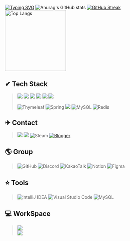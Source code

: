 [![Typing SVG](https://readme-typing-svg.demolab.com?font=Fira+Code&weight=500&pause=1000&color=000000&center=true&vCenter=true&width=435&lines=Hello+!+Welcome+%F0%9F%98%8A)](https://git.io/typing-svg)
![Anurag's GitHub stats](https://github-readme-stats.vercel.app/api?username=Pear1yCode&show_icons=true&theme=ambient_gradient)
<a href="https://github.com/anuraghazra/github-readme-stats">
[![GitHub Streak](https://streak-stats.demolab.com?user=Pear1yCode)](https://git.io/streak-stats)
  <img src="https://github-readme-stats.vercel.app/api/top-langs/?username=Pear1yCode" alt="Top Langs" height="195"/>
</a>

<h2>✔ Tech Stack</h2>
  
> <img src="https://img.shields.io/badge/html-E34F26?style=for-the-badge&logo=html&logoColor=white">
> <img src="https://img.shields.io/badge/CSS3-1572B6?style=for-the-badge&logo=CSS3&logoColor=white">
> <img src="https://img.shields.io/badge/JavaScript-F7DF1E?style=for-the-badge&logo=JavaScript&logoColor=white">
> <img src="https://img.shields.io/badge/Java-ED8B00?style=for-the-badge&logo=openjdk&logoColor=white">
> <img src="https://img.shields.io/badge/React-20232A?style=for-the-badge&logo=react&logoColor=61DAFB">
> <img src="https://img.shields.io/badge/Vue.js-35495E?style=for-the-badge&logo=vue.js&logoColor=4FC08D">
>
>![Thymeleaf](https://img.shields.io/badge/Thymeleaf-%23005C0F.svg?style=for-the-badge&logo=Thymeleaf&logoColor=white)
>![Spring](https://img.shields.io/badge/spring-%236DB33F.svg?style=for-the-badge&logo=spring&logoColor=white)
><img src="https://img.shields.io/badge/springboot-6DB33F?style=for-the-badge&logo=springboot&logoColor=white">
>![MySQL](https://img.shields.io/badge/mysql-4479A1.svg?style=for-the-badge&logo=mysql&logoColor=white)
![Redis](https://img.shields.io/badge/redis-%23DD0031.svg?style=for-the-badge&logo=redis&logoColor=white)

<h2>✈ Contact</h2>

><a href="https://google.com" target="_self"><img src="https://img.shields.io/badge/Gmail-D14836?style=for-the-badge&logo=gmail&logoColor=white"></a>
><a href="https://cofgame.tistory.com"><img src="https://img.shields.io/badge/Tistory-000000?style=for-the-badge&logo=Tistory&logoColor=white"></a>
>![Steam](https://img.shields.io/badge/steam-%23000000.svg?style=for-the-badge&logo=steam&logoColor=white)
>[![Blogger](https://img.shields.io/badge/Blogger-FF5722?style=for-the-badge&logo=blogger&logoColor=white)](https://pearlystars.blogspot.com)


<h2> 🌎 Group</h2>

>![GitHub](https://img.shields.io/badge/github-%23121011.svg?style=for-the-badge&logo=github&logoColor=white)
>![Discord](https://img.shields.io/badge/Discord-%235865F2.svg?style=for-the-badge&logo=discord&logoColor=white)
>![KakaoTalk](https://img.shields.io/badge/kakaotalk-ffcd00.svg?style=for-the-badge&logo=kakaotalk&logoColor=000000)
>![Notion](https://img.shields.io/badge/Notion-%23000000.svg?style=for-the-badge&logo=notion&logoColor=white)
>![Figma](https://img.shields.io/badge/figma-%23F24E1E.svg?style=for-the-badge&logo=figma&logoColor=white)

<h2> ⭐ Tools</h2>

>![IntelliJ IDEA](https://img.shields.io/badge/IntelliJIDEA-000000.svg?style=for-the-badge&logo=intellij-idea&logoColor=white)
>![Visual Studio Code](https://img.shields.io/badge/Visual%20Studio%20Code-0078d7.svg?style=for-the-badge&logo=visual-studio-code&logoColor=white)
>![MySQL](https://img.shields.io/badge/mysql-4479A1.svg?style=for-the-badge&logo=mysql&logoColor=white)

<h2> 💻 WorkSpace </h2>

> <img src="https://img.shields.io/badge/AMD-Ryzen7_9800x3d-0071C5?style=for-the-badge&logo=amd&logoColor=white"> <br>
> <img src="https://img.shields.io/badge/NVIDIA-RTX4080-76B900?style=for-the-badge&logo=nvidia&logoColor=white">
